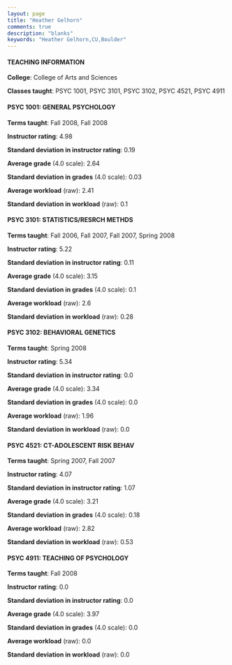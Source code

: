 ```yaml
---
layout: page
title: "Heather Gelhorn" 
comments: true
description: "blanks"
keywords: "Heather Gelhorn,CU,Boulder"
---
```

<head>
<script src="https://ajax.googleapis.com/ajax/libs/jquery/2.1.3/jquery.min.js"></script>
<script src="https://dl.dropboxusercontent.com/s/pc42nxpaw1ea4o9/highcharts.js?dl=0"></script>
<!-- <script src="../assets/js/highcharts.js"></script> -->
<style type="text/css">@font-face {
	font-family: "Bebas Neue";
	src: url(https://www.filehosting.org/file/details/544349/BebasNeue Regular.otf) format("opentype");
	}
	h1.Bebas { 
		font-family: "Bebas Neue", Verdana, Tahoma;
	}
</style>
</head>
	   
#### TEACHING INFORMATION

**College**: College of Arts and Sciences

**Classes taught**: PSYC 1001, PSYC 3101, PSYC 3102, PSYC 4521, PSYC 4911

#### PSYC 1001: GENERAL PSYCHOLOGY

**Terms taught**: Fall 2008, Fall 2008

**Instructor rating**: 4.98

**Standard deviation in instructor rating**: 0.19

**Average grade** (4.0 scale): 2.64

**Standard deviation in grades** (4.0 scale): 0.03

**Average workload** (raw): 2.41

**Standard deviation in workload** (raw): 0.1

#### PSYC 3101: STATISTICS/RESRCH METHDS

**Terms taught**: Fall 2006, Fall 2007, Fall 2007, Spring 2008

**Instructor rating**: 5.22

**Standard deviation in instructor rating**: 0.11

**Average grade** (4.0 scale): 3.15

**Standard deviation in grades** (4.0 scale): 0.1

**Average workload** (raw): 2.6

**Standard deviation in workload** (raw): 0.28

#### PSYC 3102: BEHAVIORAL GENETICS

**Terms taught**: Spring 2008

**Instructor rating**: 5.34

**Standard deviation in instructor rating**: 0.0

**Average grade** (4.0 scale): 3.34

**Standard deviation in grades** (4.0 scale): 0.0

**Average workload** (raw): 1.96

**Standard deviation in workload** (raw): 0.0

#### PSYC 4521: CT-ADOLESCENT RISK BEHAV

**Terms taught**: Spring 2007, Fall 2007

**Instructor rating**: 4.07

**Standard deviation in instructor rating**: 1.07

**Average grade** (4.0 scale): 3.21

**Standard deviation in grades** (4.0 scale): 0.18

**Average workload** (raw): 2.82

**Standard deviation in workload** (raw): 0.53

#### PSYC 4911: TEACHING OF PSYCHOLOGY

**Terms taught**: Fall 2008

**Instructor rating**: 0.0

**Standard deviation in instructor rating**: 0.0

**Average grade** (4.0 scale): 3.97

**Standard deviation in grades** (4.0 scale): 0.0

**Average workload** (raw): 0.0

**Standard deviation in workload** (raw): 0.0

